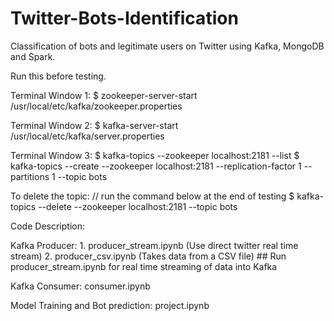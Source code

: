 # Twitter-Bots-Identification
Classification of bots and legitimate users on Twitter using Kafka, MongoDB and Spark.

Run this before testing.

Terminal Window 1:
$ zookeeper-server-start /usr/local/etc/kafka/zookeeper.properties

Terminal Window 2:
$ kafka-server-start /usr/local/etc/kafka/server.properties

Terminal Window 3:
$ kafka-topics --zookeeper localhost:2181 --list 
$ kafka-topics --create --zookeeper localhost:2181 --replication-factor 1 --partitions 1 --topic bots

To delete the topic:
// run the command below at the end of testing
$ kafka-topics --delete --zookeeper localhost:2181 --topic bots

Code Description:

Kafka Producer:
	1. producer_stream.ipynb (Use direct twitter real time stream)
	2. producer_csv.ipynb  (Takes data from a CSV file)
	##	Run producer_stream.ipynb for real time streaming of data into Kafka

Kafka Consumer:	
	consumer.ipynb

Model Training and Bot prediction:
	project.ipynb	
